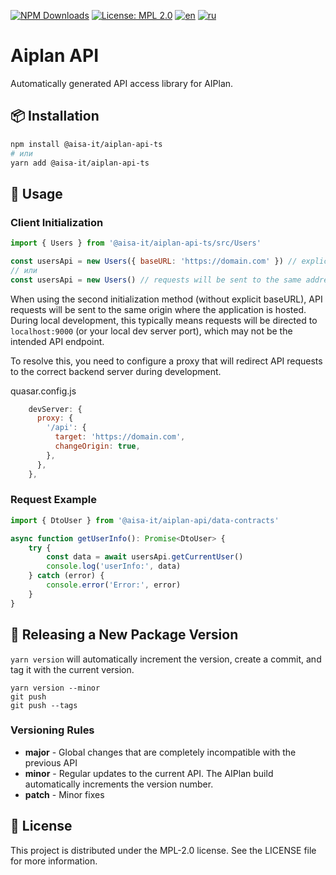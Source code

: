 [![NPM Downloads](https://img.shields.io/npm/v/@aisa-it/aiplan-api-ts)](https://www.npmjs.com/package/@aisa-it/aiplan-api-ts) [![License: MPL 2.0](https://img.shields.io/badge/License-MPL_2.0-brightgreen.svg)](https://opensource.org/licenses/MPL-2.0)
[![en](https://img.shields.io/badge/README-en-green.svg)](https://github.com/aisa-it/aiplan-api-ts/blob/main/README.md)
[![ru](https://img.shields.io/badge/README-ru-green.svg)](https://github.com/aisa-it/aiplan-api-ts/blob/main/README.ru.md)

# Aiplan API

Automatically generated API access library for AIPlan.

## 📦 Installation

```bash
npm install @aisa-it/aiplan-api-ts
# или
yarn add @aisa-it/aiplan-api-ts
```

## 🔧 Usage

### Client Initialization

```javascript
import { Users } from '@aisa-it/aiplan-api-ts/src/Users'

const usersApi = new Users({ baseURL: 'https://domain.com' }) // explicit URL specification for requests
// или
const usersApi = new Users() // requests will be sent to the same address where the application is hosted
```

When using the second initialization method (without explicit baseURL), API requests will be sent to the same origin where the application is hosted. During local development, this typically means requests will be directed to `localhost:9000` (or your local dev server port), which may not be the intended API endpoint.

To resolve this, you need to configure a proxy that will redirect API requests to the correct backend server during development.

quasar.config.js
```javascript
    devServer: {
      proxy: {
        '/api': {
          target: 'https://domain.com',
          changeOrigin: true,
        },
      },
    },
```

### Request Example

```javascript
import { DtoUser } from '@aisa-it/aiplan-api/data-contracts'

async function getUserInfo(): Promise<DtoUser> {
    try {
        const data = await usersApi.getCurrentUser()
        console.log('userInfo:', data)
    } catch (error) {
        console.error('Error:', error)
    }
}
```

## 🚀 Releasing a New Package Version

`yarn version` will automatically increment the version, create a commit, and tag it with the current version.

```
yarn version --minor
git push
git push --tags
```

### Versioning Rules

-   **major** - Global changes that are completely incompatible with the previous API
-   **minor** - Regular updates to the current API. The AIPlan build automatically increments the version number.
-   **patch** - Minor fixes

## 📜 License

This project is distributed under the MPL-2.0 license. See the LICENSE file for more information.